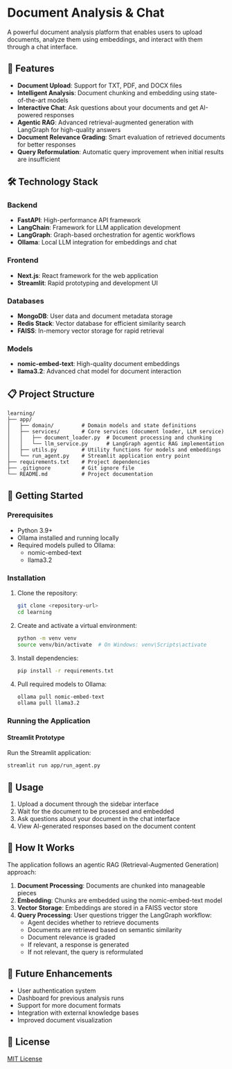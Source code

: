 # Document Analysis & Chat

A powerful document analysis platform that enables users to upload documents, analyze them using embeddings, and interact with them through a chat interface.

## 🚀 Features

- **Document Upload**: Support for TXT, PDF, and DOCX files
- **Intelligent Analysis**: Document chunking and embedding using state-of-the-art models
- **Interactive Chat**: Ask questions about your documents and get AI-powered responses
- **Agentic RAG**: Advanced retrieval-augmented generation with LangGraph for high-quality answers
- **Document Relevance Grading**: Smart evaluation of retrieved documents for better responses
- **Query Reformulation**: Automatic query improvement when initial results are insufficient

## 🛠️ Technology Stack

### Backend
- **FastAPI**: High-performance API framework
- **LangChain**: Framework for LLM application development
- **LangGraph**: Graph-based orchestration for agentic workflows
- **Ollama**: Local LLM integration for embeddings and chat

### Frontend
- **Next.js**: React framework for the web application
- **Streamlit**: Rapid prototyping and development UI

### Databases
- **MongoDB**: User data and document metadata storage
- **Redis Stack**: Vector database for efficient similarity search
- **FAISS**: In-memory vector storage for rapid retrieval

### Models
- **nomic-embed-text**: High-quality document embeddings
- **llama3.2**: Advanced chat model for document interaction

## 📋 Project Structure

```
learning/
├── app/
│   ├── domain/         # Domain models and state definitions
│   ├── services/       # Core services (document loader, LLM service)
│   │   ├── document_loader.py  # Document processing and chunking
│   │   └── llm_service.py      # LangGraph agentic RAG implementation
│   ├── utils.py        # Utility functions for models and embeddings
│   └── run_agent.py    # Streamlit application entry point
├── requirements.txt    # Project dependencies
├── .gitignore          # Git ignore file
└── README.md           # Project documentation
```

## 🚀 Getting Started

### Prerequisites

- Python 3.9+
- Ollama installed and running locally
- Required models pulled to Ollama:
  - nomic-embed-text
  - llama3.2

### Installation

1. Clone the repository:
   ```bash
   git clone <repository-url>
   cd learning
   ```

2. Create and activate a virtual environment:
   ```bash
   python -m venv venv
   source venv/bin/activate  # On Windows: venv\Scripts\activate
   ```

3. Install dependencies:
   ```bash
   pip install -r requirements.txt
   ```

4. Pull required models to Ollama:
   ```bash
   ollama pull nomic-embed-text
   ollama pull llama3.2
   ```

### Running the Application

#### Streamlit Prototype

Run the Streamlit application:
```bash
streamlit run app/run_agent.py
```

## 📝 Usage

1. Upload a document through the sidebar interface
2. Wait for the document to be processed and embedded
3. Ask questions about your document in the chat interface
4. View AI-generated responses based on the document content

## 🧠 How It Works

The application follows an agentic RAG (Retrieval-Augmented Generation) approach:

1. **Document Processing**: Documents are chunked into manageable pieces
2. **Embedding**: Chunks are embedded using the nomic-embed-text model
3. **Vector Storage**: Embeddings are stored in a FAISS vector store
4. **Query Processing**: User questions trigger the LangGraph workflow:
   - Agent decides whether to retrieve documents
   - Documents are retrieved based on semantic similarity
   - Document relevance is graded
   - If relevant, a response is generated
   - If not relevant, the query is reformulated

## 🔮 Future Enhancements

- User authentication system
- Dashboard for previous analysis runs
- Support for more document formats
- Integration with external knowledge bases
- Improved document visualization

## 📄 License

[MIT License](LICENSE)
